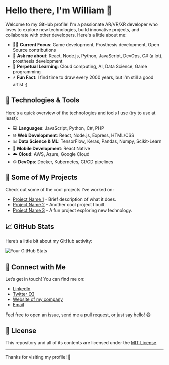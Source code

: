 # Hello there, I'm William 👋

Welcome to my GitHub profile! I'm a passionate AR/VR/XR developer who loves to explore new technologies, build innovative projects, and collaborate with other developers. Here's a little about me:

- 🧑‍💻 **Current Focus**: Game development, Prosthesis development, Open Source contributions
- 💬 **Ask me about**: React, Node.js, Python, JavaScript, DevOps, C# (a lot), prosthesis development
- 🌱 **Perpetual Learning**: Cloud computing, AI, Data Science, Game programming
- ⚡ **Fun Fact**: I find time to draw every 2000 years, but I'm still a good artist ;)

## 🔧 Technologies & Tools

Here's a quick overview of the technologies and tools I use (try to use at least):

- 💻 **Languages**: JavaScript, Python, C#, PHP
- 🌐 **Web Development**: React, Node.js, Express, HTML/CSS
- 📊 **Data Science & ML**: TensorFlow, Keras, Pandas, Numpy, Scikit-Learn
- 📱 **Mobile Development**: React Native
- ☁️ **Cloud**: AWS, Azure, Google Cloud
- ⚙️ **DevOps**: Docker, Kubernetes, CI/CD pipelines

## 🌟 Some of My Projects

Check out some of the cool projects I’ve worked on:

- [Project Name 1](link_to_project_1) - Brief description of what it does.
- [Project Name 2](link_to_project_2) - Another cool project I built.
- [Project Name 3](link_to_project_3) - A fun project exploring new technology.

## 📈 GitHub Stats

Here’s a little bit about my GitHub activity:

![Your GitHub Stats](https://github-readme-stats.vercel.app/api?username=[Will-404-debug]&show_icons=true&count_private=true&hide_title=true&hide=prs&theme=radical)

## 🔗 Connect with Me

Let’s get in touch! You can find me on:

- [LinkedIn](https://www.linkedin.com/in/wgd-world/)
- [Twitter (X)](https://x.com/Garo1011)
- [Website of my company](https://sites.google.com/view/kom-owl-360/accueil)
- [Email](mailto:williamguilondronnier@gmail.com)

Feel free to open an issue, send me a pull request, or just say hello! 😄

## 📜 License

This repository and all of its contents are licensed under the [MIT License](LICENSE).

---

Thanks for visiting my profile! 🚀
